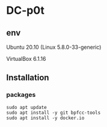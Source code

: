 # DC-p0t

## env

Ubuntu 20.10 (Linux 5.8.0-33-generic)

VirtualBox 6.1.16

## Installation

### packages

```
sudo apt update
sudo apt install -y git bpfcc-tools
sudo apt install -y docker.io
```
